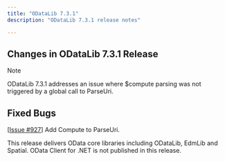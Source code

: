 ```yaml
---
title: "ODataLib 7.3.1"
description: "ODataLib 7.3.1 release notes"

---
```


## Changes in ODataLib 7.3.1 Release ##

> [!NOTE]
> ODataLib 7.3.1 addresses an issue where $compute parsing was not triggered by a global call to ParseUri. 

## Fixed Bugs ##

[[Issue #927](https://github.com/OData/odata.net/issues/927)] Add Compute to ParseUri.


This release delivers OData core libraries including ODataLib, EdmLib and Spatial. OData Client for .NET is not published in this release.
